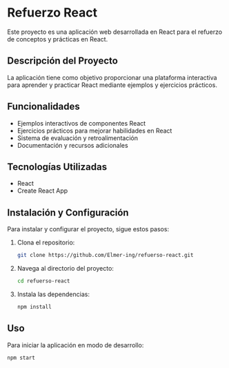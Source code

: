 # Refuerzo React

Este proyecto es una aplicación web desarrollada en React para el refuerzo de conceptos y prácticas en React.

## Descripción del Proyecto

La aplicación tiene como objetivo proporcionar una plataforma interactiva para aprender y practicar React mediante ejemplos y ejercicios prácticos.

## Funcionalidades

- Ejemplos interactivos de componentes React
- Ejercicios prácticos para mejorar habilidades en React
- Sistema de evaluación y retroalimentación
- Documentación y recursos adicionales

## Tecnologías Utilizadas

- React
- Create React App

## Instalación y Configuración

Para instalar y configurar el proyecto, sigue estos pasos:

1. Clona el repositorio:
    ```bash
    git clone https://github.com/Elmer-ing/refuerso-react.git
    ```
2. Navega al directorio del proyecto:
    ```bash
    cd refuerso-react
    ```
3. Instala las dependencias:
    ```bash
    npm install
    ```

## Uso

Para iniciar la aplicación en modo de desarrollo:
```bash
npm start